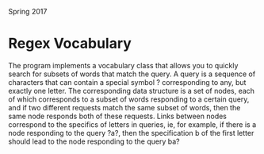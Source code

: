 Spring 2017

# Regex Vocabulary

The program implements a vocabulary class that allows you to quickly search for subsets of words that match the query. A query is a sequence of characters that can contain a special symbol ? corresponding to any, but exactly one letter. The corresponding data structure is a set of nodes, each of which corresponds to a subset of words responding to a certain query, and if two different requests match the same subset of words, then the same node responds both of these requests. Links between nodes correspond to the specifics of letters in queries, ie, for example, if there is a node responding to the query ?a?, then the specification b of the first letter should lead to the node responding to the query ba?
